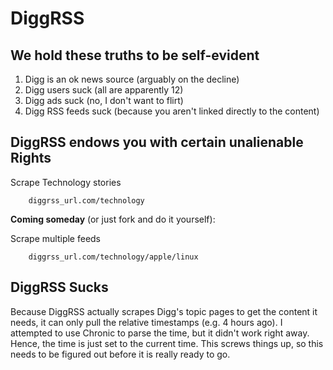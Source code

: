 DiggRSS
======

We hold these truths to be self-evident
----

1. Digg is an ok news source (arguably on the decline)
2. Digg users suck (all are apparently 12)
3. Digg ads suck (no, I don't want to flirt)
4. Digg RSS feeds suck (because you aren't linked directly to the content)

DiggRSS endows you with certain unalienable Rights
----

Scrape Technology stories 

		diggrss_url.com/technology
		
**Coming someday** (or just fork and do it yourself): 

Scrape multiple feeds

		diggrss_url.com/technology/apple/linux
		
DiggRSS Sucks
----

Because DiggRSS actually scrapes Digg's topic pages to get the content it needs, it can only pull the relative timestamps (e.g. 4 hours ago).  I attempted to use Chronic to parse the time, but it didn't work right away.  Hence, the time is just set to the current time.  This screws things up, so this needs to be figured out before it is really ready to go.